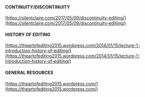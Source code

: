 #### CONTINUITY/DISCONTINUITY

[https://silentclaire.com/2017/05/09/discontinuity-editing/](https://silentclaire.com/2017/05/09/discontinuity-editing/)

#### HISTORY OF EDITING

[https://theartofediting2015.wordpress.com/2014/01/15/lecture-1-introduction-history-of-editing/](https://theartofediting2015.wordpress.com/2014/01/15/lecture-1-introduction-history-of-editing/)

#### GENERAL RESOURCES

[https://theartofediting2015.wordpress.com/](https://theartofediting2015.wordpress.com/)

